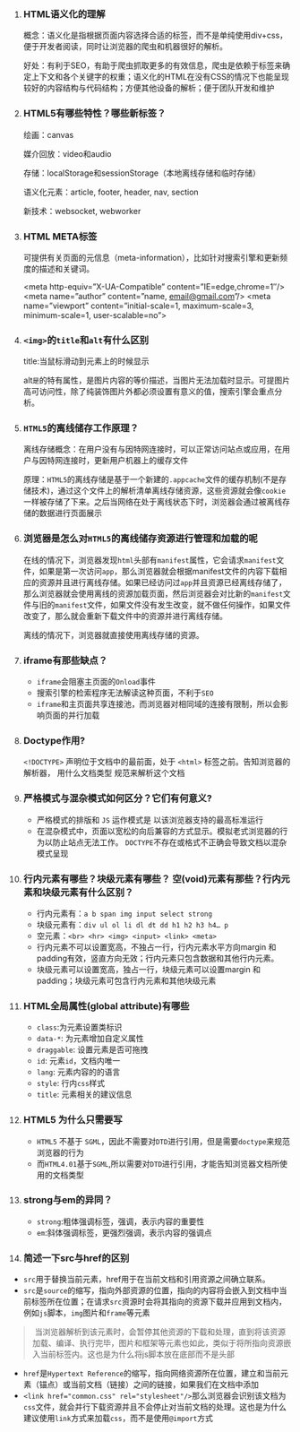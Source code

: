 1. ### HTML语义化的理解

   概念：语义化是指根据页面内容选择合适的标签，而不是单纯使用div+css，便于开发者阅读，同时让浏览器的爬虫和机器很好的解析。

   好处：有利于SEO，有助于爬虫抓取更多的有效信息，爬虫是依赖于标签来确定上下文和各个关键字的权重；语义化的HTML在没有CSS的情况下也能呈现较好的内容结构与代码结构；方便其他设备的解析；便于团队开发和维护

2. ### HTML5有哪些特性？哪些新标签？

   绘画：canvas

   媒介回放：video和audio

   存储：localStorage和sessionStorage（本地离线存储和临时存储）

   语义化元素：article, footer, header, nav, section

   新技术：websocket, webworker

3. ### HTML META标签

   可提供有关页面的元信息（meta-information），比如针对搜索引擎和更新频度的描述和关键词。


   <meta charset=’utf-8′>    <!--声明文档使用的字符编码-->
   <meta http-equiv=”X-UA-Compatible” content=”IE=edge,chrome=1″/>   <!--优先使用 IE 最新版本和 Chrome-->
   <meta name=”description” content=”不超过150个字符”/>       <!--页面描述-->
   <meta name=”keywords” content=””/>     <!-- 页面关键词-->
   <meta name=”author” content=”name, email@gmail.com”/>    <!--网页作者-->
   <meta name=”robots” content=”index,follow”/>      <!--搜索引擎抓取-->
   <meta name=”viewport” content=”initial-scale=1, maximum-scale=3, minimum-scale=1, user-scalable=no”> <!--为移动设备添加 viewport-->
   <meta http-equiv=”Cache-Control” content=”no-siteapp” />    <!--不让百度转码-->
   <meta http-equiv=”pragma” content=”no-cache”>
   <meta http-equiv=”cache-control” content=”no-cache”>
   <meta http-equiv=”expires” content=”0″>



4. ### `<img>`的`title`和`alt`有什么区别

   title:当鼠标滑动到元素上的时候显示

   alt`是`<img>的特有属性，是图片内容的等价描述，当图片无法加载时显示。可提图片高可访问性，除了纯装饰图片外都必须设置有意义的值，搜索引擎会重点分析。

5. ### `HTML5`的离线储存工作原理？

   离线存储概念：在用户没有与因特网连接时，可以正常访问站点或应用，在用户与因特网连接时，更新用户机器上的缓存文件

   原理：`HTML5`的离线存储是基于一个新建的`.appcache`文件的缓存机制(不是存储技术)，通过这个文件上的解析清单离线存储资源，这些资源就会像`cookie`一样被存储了下来。之后当网络在处于离线状态下时，浏览器会通过被离线存储的数据进行页面展示

6. ### 浏览器是怎么对`HTML5`的离线储存资源进行管理和加载的呢

   在线的情况下，浏览器发现`html`头部有`manifest`属性，它会请求`manifest`文件，如果是第一次访问`app`，那么浏览器就会根据manifest文件的内容下载相应的资源并且进行离线存储。如果已经访问过`app`并且资源已经离线存储了，那么浏览器就会使用离线的资源加载页面，然后浏览器会对比新的`manifest`文件与旧的`manifest`文件，如果文件没有发生改变，就不做任何操作，如果文件改变了，那么就会重新下载文件中的资源并进行离线存储。

   离线的情况下，浏览器就直接使用离线存储的资源。

7. ### iframe有那些缺点？

   - `iframe`会阻塞主页面的`Onload`事件
   - 搜索引擎的检索程序无法解读这种页面，不利于`SEO`
   - `iframe`和主页面共享连接池，而浏览器对相同域的连接有限制，所以会影响页面的并行加载

8. ### Doctype作用? 

   `<!DOCTYPE>` 声明位于文档中的最前面，处于 `<html>` 标签之前。告知浏览器的解析器， 用什么文档类型 规范来解析这个文档

9. ### 严格模式与混杂模式如何区分？它们有何意义?

   - 严格模式的排版和 `JS` 运作模式是 以该浏览器支持的最高标准运行
   - 在混杂模式中，页面以宽松的向后兼容的方式显示。模拟老式浏览器的行为以防止站点无法工作。 `DOCTYPE`不存在或格式不正确会导致文档以混杂模式呈现

10. ### 行内元素有哪些？块级元素有哪些？ 空(void)元素有那些？行内元素和块级元素有什么区别？

    - 行内元素有：`a b span img input select strong`
    - 块级元素有：`div ul ol li dl dt dd h1 h2 h3 h4… p`
    - 空元素：`<br> <hr> <img> <input> <link> <meta>`
    - 行内元素不可以设置宽高，不独占一行，行内元素水平方向margin 和 padding有效，竖直方向无效；行内元素只包含数据和其他行内元素。
    - 块级元素可以设置宽高，独占一行，块级元素可以设置margin 和 padding；块级元素可包含行内元素和其他块级元素

11. ### HTML全局属性(global attribute)有哪些

    - `class`:为元素设置类标识
    - `data-*`: 为元素增加自定义属性
    - `draggable`: 设置元素是否可拖拽
    - `id`: 元素`id`，文档内唯一
    - `lang`: 元素内容的的语言
    - `style`: 行内`css`样式
    - `title`: 元素相关的建议信息

12. ### HTML5 为什么只需要写 <!DOCTYPE HTML>

    - `HTML5` 不基于 `SGML`，因此不需要对`DTD`进行引用，但是需要`doctype`来规范浏览器的行为
    - 而`HTML4.01`基于`SGML`,所以需要对`DTD`进行引用，才能告知浏览器文档所使用的文档类型

13. ### strong与em的异同？

    - `strong`:粗体强调标签，强调，表示内容的重要性
    - `em`:斜体强调标签，更强烈强调，表示内容的强调点

14. ### 简述一下src与href的区别

- `src`用于替换当前元素，href用于在当前文档和引用资源之间确立联系。
- `src`是`source`的缩写，指向外部资源的位置，指向的内容将会嵌入到文档中当前标签所在位置；在请求`src`资源时会将其指向的资源下载并应用到文档内，例如`js`脚本，`img`图片和`frame`等元素

> <script src ="js.js"></script> 当浏览器解析到该元素时，会暂停其他资源的下载和处理，直到将该资源加载、编译、执行完毕，图片和框架等元素也如此，类似于将所指向资源嵌入当前标签内。这也是为什么将js脚本放在底部而不是头部

- `href`是`Hypertext Reference`的缩写，指向网络资源所在位置，建立和当前元素（锚点）或当前文档（链接）之间的链接，如果我们在文档中添加
- `<link href="common.css" rel="stylesheet"/>`那么浏览器会识别该文档为`css`文件，就会并行下载资源并且不会停止对当前文档的处理。这也是为什么建议使用`link`方式来加载`css`，而不是使用`@import`方式


